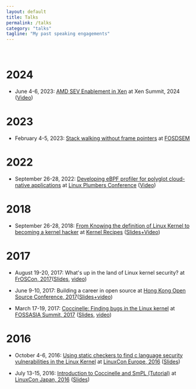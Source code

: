 ```yaml
---
layout: default
title: Talks
permalink: /talks
category: "talks"
tagline: "My past speaking engagements"
---
```

<br>

# **2024**
- June 4-6, 2023: [AMD SEV Enablement in Xen](https://sched.co/1bCFk) at Xen Summit, 2024 ([Video](https://youtu.be/c2MHZifg0YA?si=XaD0-hv6RTy0lzOM))

# **2023**
- February 4-5, 2023: [Stack walking without frame pointers](https://fosdem.org/2023/schedule/event/bintools_stackunwind/) at [FOSDSEM](https://fosdem.org/2023/)

# **2022**
- September 26-28, 2022: [Developing eBPF profiler for polyglot cloud-native applications](https://lpc.events/event/16/contributions/1361/) at [Linux Plumbers Conference](https://lpc.events/) ([Video](https://youtu.be/Gr1rrSzvqfg))

# **2018**

- September 26-28, 2018: [From Knowing the definition of Linux Kernel to becoming a kernel hacker](https://kernel-recipes.org/en/2018/talks/from-knowing-the-definition-of-linux-kernel-to-becoming-a-kernel-hacker/) at [Kernel Recipes](https://kernel-recipes.org/en/2018/) ([Slides+Video](https://kernel-recipes.org/en/2018/talks/from-knowing-the-definition-of-linux-kernel-to-becoming-a-kernel-hacker/))

# **2017**

- August 19-20, 2017: What's up in the land of Linux kernel security? at [FrOSCon, 2017](https://www.froscon.de/en/program/)([Slides](https://github.com/v-thakkar/Talks/blob/master/FrosCon_what's_up_in_the_land_of_linux_kernel_security.pdf), [video](https://www.youtube.com/watch?v=miO-pZf3V8c))

- June 9-10, 2017: Building a career in open source at [Hong Kong Open Source Conference, 2017](https://hkoscon.org/2017/)([Slides+video](https://hkoscon.org/2017/topics/building-a-career-in-open-source/))

- March 17-19, 2017: [Coccinelle: Finding bugs in the Linux kernel](https://2017.fossasia.org/tracks.html#2847) at [FOSSASIA Summit, 2017](http://2017.fossasia.org/) ([Slides](https://github.com/v-thakkar/Talks/blob/master/FOSSASIA_Coccinelle_talk.pdf), [video](https://www.youtube.com/watch?v=2sfJ9HNlU5w))


# **2016**

- October 4-6, 2016: [Using static checkers to find c language security vulnerabilities in the Linux Kernel](https://linuxconcontainerconeurope2016.sched.org/event/7oA2?iframe=no) at [LinuxCon Europe, 2016](http://events.linuxfoundation.org/events/linuxcon-europe/) ([Slides](http://events.linuxfoundation.org/sites/events/files/slides/Using%20static%20checking%20to%20find%20security%20vulnerabilities%20in%20the%20Linux%20Kernel.pdf))

- July 13-15, 2016: [Introduction to Coccinelle and SmPL (Tutorial)](https://lcccjapan2016.sched.org/event/7Edf/introduction-to-coccinelle-and-smpl-vaishali-thakkar-oracle) at [LinuxCon Japan, 2016](https://lcccjapan2016.sched.com/) ([Slides](https://github.com/v-thakkar/Talks/tree/master/LinuxCon_Japan))
